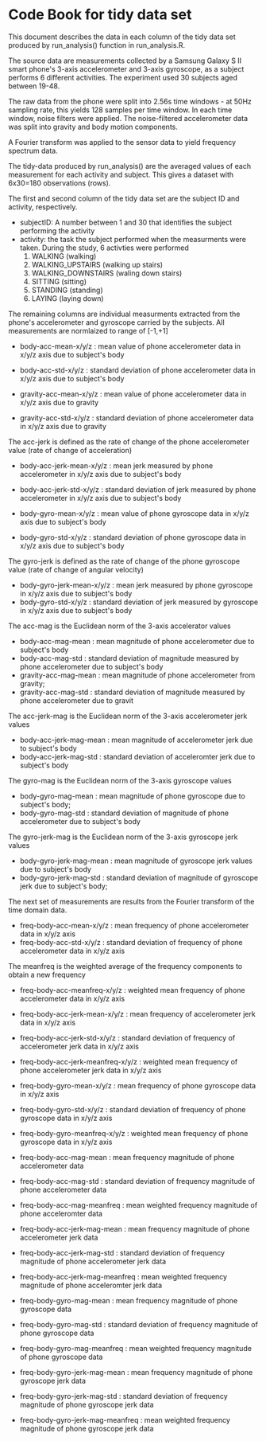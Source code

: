 # Code Book for tidy data set 

This document describes the data in each column of the tidy data set produced by run_analysis() function in run_analysis.R.

The source data are measurements collected by a Samsung Galaxy S II smart phone's 3-axis accelerometer and 3-axis gyroscope, as a subject performs 6 different activities. The experiment used 30 subjects aged between 19-48. 

The raw data from the phone were split into 2.56s time windows - at 50Hz sampling rate, this yields 128 samples 
per time window. In each time window, noise filters were applied. The noise-filtered accelerometer data was split 
into gravity and body motion components. 

A Fourier transform was applied to the sensor data to yield frequency spectrum data.

The tidy-data produced by run_analysis() are the averaged values of each measurement for each activity and subject. This 
gives a dataset with 6x30=180 observations (rows). 

The first and second column of the tidy data set are the subject ID and activity, respectively.  
- subjectID:  A number between 1 and 30 that identifies the subject performing the activity
- activity: the task the subject performed when the measurments were taken. During the study, 6 activties were performed
  1. WALKING (walking) 
  2. WALKING_UPSTAIRS  (walking up stairs)
  3. WALKING_DOWNSTAIRS (waling down stairs)
  4. SITTING  (sitting)
  5. STANDING  (standing)
  6. LAYING   (laying down)

The remaining columns are individual measurments extracted from the phone's accelerometer and gyroscope carried 
by the subjects.  All measurements are normlaized to range of [-1,+1]

- body-acc-mean-x/y/z : mean value of phone accelerometer data in x/y/z axis due to subject's body 
- body-acc-std-x/y/z : standard deviation of phone accelerometer data in x/y/z axis due to subject's body 

- gravity-acc-mean-x/y/z : mean value of phone accelerometer data in x/y/z axis due to gravity
- gravity-acc-std-x/y/z : standard deviation of phone accelerometer data in x/y/z axis due to gravity

The acc-jerk is defined as the rate of change of the phone accelerometer value (rate of change of acceleration)
- body-acc-jerk-mean-x/y/z : mean jerk measured by phone accelerometer in x/y/z axis due to subject's body
- body-acc-jerk-std-x/y/z : standard deviation of jerk measured by phone accelerometer in x/y/z axis due to subject's body

- body-gyro-mean-x/y/z : mean value of phone gyroscope data in x/y/z axis due to subject's body
- body-gyro-std-x/y/z : standard deviation of phone gyroscope data in x/y/z axis due to subject's body

The gyro-jerk is defined as the rate of change of the phone gyroscope value (rate of change of angular velocity)
- body-gyro-jerk-mean-x/y/z : mean jerk measured by phone gyroscope in x/y/z axis due to subject's body
- body-gyro-std-x/y/z : standard deviation of jerk measured by gyroscope in x/y/z axis due to subject's body

The acc-mag is the Euclidean norm of the 3-axis accelerator values
- body-acc-mag-mean : mean magnitude of phone accelerometer due to subject's body
- body-acc-mag-std : standard deviation of magnitude measured by phone accelerometer due to subject's body
- gravity-acc-mag-mean : mean magnitude of phone accelerometer from gravity; 
- gravity-acc-mag-std : standard deviation of magnitude measured by phone accelerometer due to gravit

The acc-jerk-mag is the Euclidean norm of the 3-axis accelerometer jerk values
- body-acc-jerk-mag-mean : mean magnitude of accelerometer jerk due to subject's body
- body-acc-jerk-mag-std : standard deviation of acceleromter jerk due to subject's body

The gyro-mag is the Euclidean norm of the 3-axis gyroscope values
- body-gyro-mag-mean : mean magnitude of phone gyroscope due to subject's body; 
- body-gyro-mag-std : standard deviation of magnitude of phone accelerometer due to subject's body

The gyro-jerk-mag is the Euclidean norm of the 3-axis gyroscope jerk values
- body-gyro-jerk-mag-mean : mean magnitude of gyroscope jerk values due to subject's body 
- body-gyro-jerk-mag-std : standard deviation of magnitude of gyroscope jerk due to subject's body; 

The next set of measurements are results from the Fourier transform of the time domain data.
- freq-body-acc-mean-x/y/z : mean frequency of phone accelerometer data in x/y/z axis
- freq-body-acc-std-x/y/z : standard deviation of frequency of phone accelerometer data in x/y/z axis

The meanfreq is the weighted average of the frequency components to obtain a new frequency
- freq-body-acc-meanfreq-x/y/z : weighted mean frequency of phone accelerometer data in x/y/z axis 

- freq-body-acc-jerk-mean-x/y/z : mean frequency of accelerometer jerk data in x/y/z axis
- freq-body-acc-jerk-std-x/y/z : standard deviation of frequency of accelerometer jerk data in x/y/z axis

- freq-body-acc-jerk-meanfreq-x/y/z : weighted mean frequency of phone accelerometer jerk data in x/y/z axis 

- freq-body-gyro-mean-x/y/z : mean frequency of phone gyroscope data in x/y/z axis
- freq-body-gyro-std-x/y/z : standard deviation of frequency of phone gyroscope data in x/y/z axis

- freq-body-gyro-meanfreq-x/y/z : weighted mean frequency of phone gyroscope data in x/y/z axis 

- freq-body-acc-mag-mean : mean frequency magnitude of phone accelerometer data 
- freq-body-acc-mag-std : standard deviation of frequency magnitude of phone accelerometer data 
- freq-body-acc-mag-meanfreq : mean weighted frequency magnitude of phone acceleromter data
 
- freq-body-acc-jerk-mag-mean : mean frequency magnitude of phone accelerometer jerk data 
- freq-body-acc-jerk-mag-std : standard deviation of frequency magnitude of phone accelerometer jerk data 
- freq-body-acc-jerk-mag-meanfreq : mean weighted frequency magnitude of phone acceleromter jerk data

- freq-body-gyro-mag-mean : mean frequency magnitude of phone gyroscope data 
- freq-body-gyro-mag-std : standard deviation of frequency magnitude of phone gyroscope data 
- freq-body-gyro-mag-meanfreq : mean weighted frequency magnitude of phone gyroscope data
 
- freq-body-gyro-jerk-mag-mean : mean frequency magnitude of phone gyroscope jerk data 
- freq-body-gyro-jerk-mag-std : standard deviation of frequency magnitude of phone gyroscope jerk data 
- freq-body-gyro-jerk-mag-meanfreq : mean weighted frequency magnitude of phone gyroscope jerk data





